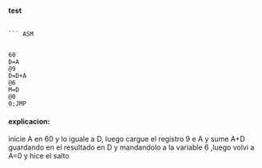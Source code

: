 #### test

```

``` ASM


60 
D=A 
@9 
D=D+A 
@6 
M=D 
@0 
0;JMP 
```


#### explicacion:
inicie A en 60 y lo iguale a D, luego cargue el registro 9 e A y sume A+D guardando en el resultado en D y mandandolo a la variable 6 ,luego volvi a A=0 y hice el salto 

